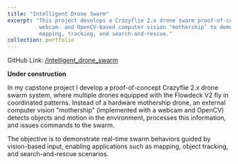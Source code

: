 ```yaml
---
title: "Intelligent Drone Swarm"
excerpt: "This project develops a Crazyflie 2.x drone swarm proof-of-concept, using Flowdeck V2 drones coordinated by a 
          webcam- and OpenCV-based computer vision ‘mothership’ to demonstrate real-time vision-guided behaviors for 
          mapping, tracking, and search-and-rescue."
collection: portfolio
---
```


GitHub Link: [/intelligent_drone_swarm](https://github.com/carrliitos/intelligent_drone_swarm)

**Under construction**

In my capstone project I develop a proof-of-concept Crazyflie 2.x drone swarm system, where multiple drones equipped 
with the Flowdeck V2 fly in coordinated patterns. Instead of a hardware mothership drone, an external computer vision 
"mothership" (implemented with a webcam and OpenCV) detects objects and motion in the environment, processes this 
information, and issues commands to the swarm. 

The objective is to demonstrate real-time swarm behaviors guided by vision-based input, enabling applications such as 
mapping, object tracking, and search-and-rescue scenarios.
